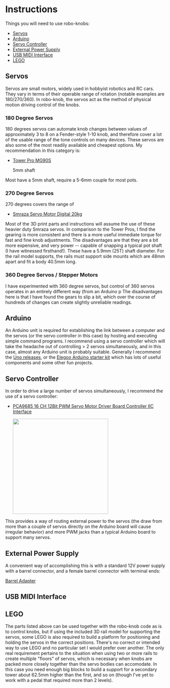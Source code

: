 # Instructions

Things you will need to use robo-knobs:
- [Servos](https://github.com/narad/robo-knob/blob/main/instructions/README.md#Servos)
- [Arduino](https://github.com/narad/robo-knob/blob/main/instructions/README.md#Arduino)
- [Servo Controller](https://github.com/narad/robo-knob/blob/main/instructions/README.md#Servo-Controller)
- [External Power Supply](https://github.com/narad/robo-knob/blob/main/instructions/README.md#external-power-supply)
- [USB MIDI Interface](https://github.com/narad/robo-knob/blob/main/instructions/README.md#usb-midi-interface)
- [LEGO](https://github.com/narad/robo-knob/blob/main/instructions/README.md#LEGO)


## Servos

Servos are small motors, widely used in hobbyist robotics and RC cars.  They vary in terms of their operable range of rotation (notable examples are 180/270/360).  In robo-knob, the servos act as the method of physical motion driving control of the knobs.

### 180 Degree Servos

180 degrees servos can automate knob changes between values of approximately 3 to 8 on a Fender-style 1-10 knob, and therefore cover a lot of the usable range of the tone controls on many devices.  These servos are also some of the most readily available and cheapest options.  My recommendation in this category is:

- [Tower Pro MG90S](https://www.amazon.com/Maxmoral-Upgraded-Digital-Vehicle-Helicopter/dp/B07NV476P7)

  5mm shaft

Most have a 5mm shaft, require a 5-6mm couple for most pots.  

### 270 Degree Servos

270 degrees covers the range of 

- [Smraza Servo Motor Digital 20kg](https://www.amazon.co.jp/gp/product/B087D1LWB3/ref=ppx_yo_dt_b_asin_title_o07_s00?ie=UTF8&psc=1)

Most of the 3D print parts and instructions will assume the use of these heavier duty Smraza servos.  In comparison to the Tower Pros, I find the gearing is more consistent and there is a more useful immediate torque for fast and fine knob adjustments.  The disadvantages are that they are a bit more expensive, and very power -- capable of snapping a typical pot shaft (I have witnessed firsthand!).  These have a 5.9mm (25T) shaft diameter.  For the rail model supports, the rails must support side mounts which are 48mm apart and fit a body 40.5mm long.

### 360 Degree Servos / Stepper Motors

I have experimented with 360 degree servos, but control of 360 servos operates in an entirely different way (from an Arduino p
The disadvantages here is that I have found the gears to slip a bit, which over the course of hundreds of changes can create slightly unreliable readings.

## Arduino

An Arduino unit is required for establishing the link between a computer and the servos (or the servo controller in this case) by hosting and executing simple command programs.  I recommend using a servo controller which will take the headache out of controlling > 2 servos simultaneously, and in this case, almost any Arduino unit is probably suitable.  Generally I recommend the [Uno releases](https://www.amazon.com/Arduino-A000066-ARDUINO-UNO-R3/dp/B008GRTSV6), or the [Elegoo Arduino starter kit](https://www.amazon.com/ELEGOO-Project-Tutorial-Controller-Projects/dp/B01D8KOZF4) which has lots of useful components and some other fun projects.

## Servo Controller

In order to drive a large number of servos simultaneously, I recommend the use of a servo controller:

- [PCA9685 16 CH 12Bit PWM Servo Motor Driver Board Controller IIC Interface](https://www.amazon.com/PCA9685-Controller-Interface-Arduino-Raspberry/dp/B07WS5XY63/ref=sr_1_1?crid=IHNIMCMXC84U&dchild=1&keywords=Arduino%2BServo%2Bcontroller&qid=1634945202&qsid=136-7028351-8090601&sprefix=arduino%2Bservo%2Bcontroller%2Caps%2C154&sr=8-1&sres=B07WS5XY63%2CB07RMTN4NZ%2CB0797JK4RW%2CB014KTSMLA%2CB07BRS249H%2CB07VMDFTVR%2CB071WVJCSM%2CB01D1D0CX2%2CB01N91K6US%2CB07BGVVJJN%2CB0793PFGCY%2CB07B7JJQMF%2CB08Q3K92ZY%2CB07235MBM6%2CB00UET6VJ6%2CB01EWNUUUA%2CB00I4WMOGE%2CB011NJA38A%2CB073XY5NT1%2CB01D8KOZF4&th=1)
  
  <img src="https://m.media-amazon.com/images/I/61P3Fe0N5kL._AC_SL1001_.jpg" width="300">

This provides a way of routing external power to the servos (the draw from more than a couple of servos directly on the Arduino board will cause irregular behavior) and more PWM jacks than a typical Arduino board to support many servos.

## External Power Supply

A convenient way of accomplishing this is with a standard 12V power supply with a barrel connector, and a female barrel connector with terminal ends:

[Barrel Adapter](https://www.amazon.com/43x2pcs-Connectors-Security-Lighting-MILAPEAK/dp/B072BXB2Y8/ref=sr_1_19?crid=37V7P6BP98PKD&dchild=1&keywords=barrel+jack+to+terminal&qid=1634945471&qsid=136-7028351-8090601&sprefix=barrel+jack+to+terminal%2Caps%2C111&sr=8-19&sres=B076SXZK7M%2CB07LFRDSB7%2CB07JMY5XXT%2CB07C61434H%2CB015OCV5Y8%2CB07CWQPPTW%2CB01ER6QWAY%2CB01GPL8MVG%2CB019CXCHNS%2CB01J1WZENK%2CB01CJE0ZLI%2CB081WSVNFZ%2CB07XZ7Q2N7%2CB08PYWN3T7%2CB072BXB2Y8%2CB01MZ0FWSK)


## USB MIDI Interface

## LEGO

The parts listed above can be used together with the robo-knob code as is to control knobs, but if using the included 3D rail model for supporting the servos, some LEGO is also required to build a platform for positioning and holding the servos in the correct positions.  There's no correct or intended way to use LEGO and no particular set I would prefer over another.  The only real requirement pertains to the situation when using two or more rails to create multiple "floors" of servos, which is necessary when knobs are packed more closely together than the servo bodies can accomodate.  In this case you need enough big blocks to build a support for a secondary tower about 62.5mm higher than the first, and so on (though I've yet to work with a pedal that required more than 2 levels).
